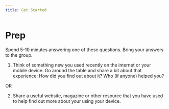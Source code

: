 ```yaml
---
title: Get Started
---
```


# Prep

Spend 5-10 minutes answering one of these questions. Bring your answers to the group. 


1. Think of something new you used recently on the internet or your mobile device. Go around the table and share a bit about that experience: How did you find out about it? Who (if anyone) helped you?

OR

2. Share a useful website, magazine or other resource that you have used to help find out more about your using your device.
